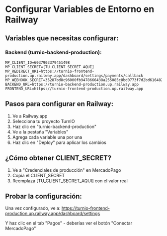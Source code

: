 # Configurar Variables de Entorno en Railway

## Variables que necesitas configurar:

### Backend (turnio-backend-production):
```
MP_CLIENT_ID=6037903379451498
MP_CLIENT_SECRET=[TU_CLIENT_SECRET_AQUI]
MP_REDIRECT_URI=https://turnio-frontend-production.up.railway.app/dashboard/settings/payments/callback
MP_WEBHOOK_SECRET=35287bd8c96000fb9478666438a255085c8bd0773f7d2bd616482c304ce26857
BACKEND_URL=https://turnio-backend-production.up.railway.app
FRONTEND_URL=https://turnio-frontend-production.up.railway.app
```

## Pasos para configurar en Railway:

1. Ve a Railway.app
2. Selecciona tu proyecto TurnIO
3. Haz clic en "turnio-backend-production"
4. Ve a la pestaña "Variables"
5. Agrega cada variable una por una
6. Haz clic en "Deploy" para aplicar los cambios

## ¿Cómo obtener CLIENT_SECRET?

1. Ve a "Credenciales de producción" en MercadoPago
2. Copia el CLIENT_SECRET
3. Reemplaza [TU_CLIENT_SECRET_AQUI] con el valor real

## Probar la configuración:

Una vez configurado, ve a:
https://turnio-frontend-production.up.railway.app/dashboard/settings

Y haz clic en el tab "Pagos" - deberías ver el botón "Conectar MercadoPago" 